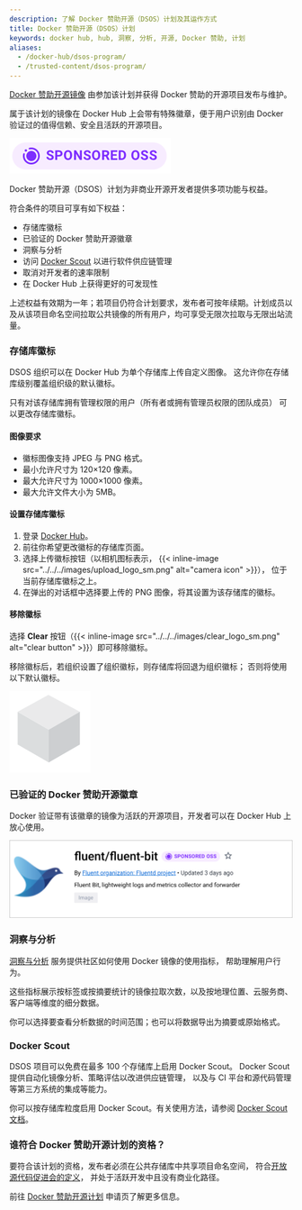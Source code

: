 ```yaml
---
description: 了解 Docker 赞助开源（DSOS）计划及其运作方式
title: Docker 赞助开源（DSOS）计划
keywords: docker hub, hub, 洞察, 分析, 开源, Docker 赞助, 计划
aliases:
  - /docker-hub/dsos-program/
  - /trusted-content/dsos-program/
---
```


[Docker 赞助开源镜像](https://hub.docker.com/search?q=&image_filter=open_source) 由参加该计划并获得 Docker 赞助的开源项目发布与维护。

属于该计划的镜像在 Docker Hub 上会带有特殊徽章，便于用户识别由 Docker 验证过的值得信赖、安全且活跃的开源项目。

![Docker-Sponsored Open Source badge](../../../images/sponsored-badge-iso.png)

Docker 赞助开源（DSOS）计划为非商业开源开发者提供多项功能与权益。

符合条件的项目可享有如下权益：

- 存储库徽标
- 已验证的 Docker 赞助开源徽章
- 洞察与分析
- 访问 [Docker Scout](#docker-scout) 以进行软件供应链管理
- 取消对开发者的速率限制
- 在 Docker Hub 上获得更好的可发现性

上述权益有效期为一年；若项目仍符合计划要求，发布者可按年续期。计划成员以及从该项目命名空间拉取公共镜像的所有用户，均可享受无限次拉取与无限出站流量。

### 存储库徽标

DSOS 组织可以在 Docker Hub 为单个存储库上传自定义图像。
这允许你在存储库级别覆盖组织级的默认徽标。

只有对该存储库拥有管理权限的用户（所有者或拥有管理员权限的团队成员）
可以更改存储库徽标。

#### 图像要求

- 徽标图像支持 JPEG 与 PNG 格式。
- 最小允许尺寸为 120×120 像素。
- 最大允许尺寸为 1000×1000 像素。
- 最大允许文件大小为 5MB。

#### 设置存储库徽标

1. 登录 [Docker Hub](https://hub.docker.com)。
2. 前往你希望更改徽标的存储库页面。
3. 选择上传徽标按钮（以相机图标表示，
   {{< inline-image src="../../../images/upload_logo_sm.png" alt="camera icon" >}}），
   位于当前存储库徽标之上。
4. 在弹出的对话框中选择要上传的 PNG 图像，将其设置为该存储库的徽标。

#### 移除徽标

选择 **Clear** 按钮（{{< inline-image src="../../../images/clear_logo_sm.png"
alt="clear button" >}}）即可移除徽标。

移除徽标后，若组织设置了组织徽标，则存储库将回退为组织徽标；
否则将使用以下默认徽标。

![Default logo which is a 3D grey cube](../../../images/default_logo_sm.png)

### 已验证的 Docker 赞助开源徽章

Docker 验证带有该徽章的镜像为活跃的开源项目，开发者可以在 Docker Hub 上放心使用。

![Fluent org with a Docker-Sponsored Open Source badge](../../../images/sponsored-badge.png)

### 洞察与分析

[洞察与分析](/docker-hub/publish/insights-analytics) 服务提供社区如何使用 Docker 镜像的使用指标，
帮助理解用户行为。

这些指标展示按标签或按摘要统计的镜像拉取次数，以及按地理位置、云服务商、客户端等维度的细分数据。

你可以选择要查看分析数据的时间范围；也可以将数据导出为摘要或原始格式。

### Docker Scout

DSOS 项目可以免费在最多 100 个存储库上启用 Docker Scout。
Docker Scout 提供自动化镜像分析、策略评估以改进供应链管理，
以及与 CI 平台和源代码管理等第三方系统的集成等能力。

你可以按存储库粒度启用 Docker Scout。有关使用方法，请参阅 [Docker Scout 文档](/scout/)。

### 谁符合 Docker 赞助开源计划的资格？

要符合该计划的资格，发布者必须在公共存储库中共享项目命名空间，
符合[开放源代码促进会的定义](https://opensource.org/docs/osd)，
并处于活跃开发中且没有商业化路径。

前往 [Docker 赞助开源计划](https://www.docker.com/community/open-source/application/) 申请页了解更多信息。

